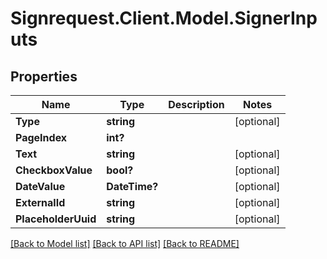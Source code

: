 # Signrequest.Client.Model.SignerInputs
## Properties

Name | Type | Description | Notes
------------ | ------------- | ------------- | -------------
**Type** | **string** |  | [optional] 
**PageIndex** | **int?** |  | 
**Text** | **string** |  | [optional] 
**CheckboxValue** | **bool?** |  | [optional] 
**DateValue** | **DateTime?** |  | [optional] 
**ExternalId** | **string** |  | [optional] 
**PlaceholderUuid** | **string** |  | [optional] 

[[Back to Model list]](../README.md#documentation-for-models) [[Back to API list]](../README.md#documentation-for-api-endpoints) [[Back to README]](../README.md)

